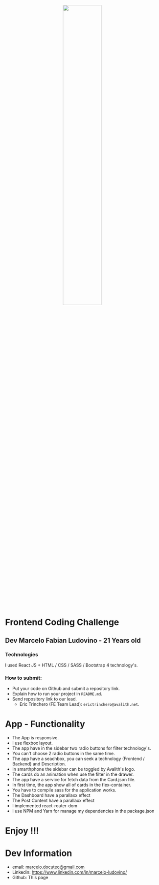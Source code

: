 <div align="center">
  <img src="https://i.imgur.com/G1u121u.png" width="50%" />
</div>

# Frontend Coding Challenge

## Dev Marcelo Fabian Ludovino - 21 Years old

### Technologies

I used React JS + HTML / CSS / SASS / Bootstrap 4 technology's.

### How to submit:

* Put your code on Github and submit a repository link. 
* Explain how to run your project in `README.md`.
* Send repository link to our lead.
    * Eric Trinchero (FE Team Lead): `erictrinchero@avalith.net`.

# App - Functionality

* The App is responsive.
* I use flexbox layout.
* The app have in the sidebar two radio buttons for filter technology's.
* You can't choose 2 radio buttons in the same time.
* The app have a seachbox, you can seek a technology (Frontend / Backend) and Description.
* In smarthphone the sidebar can be toggled by Avalith's logo.
* The cards do an animation when use the filter in the drawer.
* The app have a service for fetch data from the Card.json file.
* In first time, the app show all of cards in the flex-container.
* You have to compile sass for the application works.
* The Dashboard have a parallaxx effect
* The Post Content have a parallaxx effect
* I implemented react-router-dom
* I use NPM and Yarn for manage my dependencies in the package.json

# Enjoy !!!

# Dev Information

* email: marcelo.docutec@gmail.com
* Linkedin: https://www.linkedin.com/in/marcelo-ludovino/
* Github: This page



